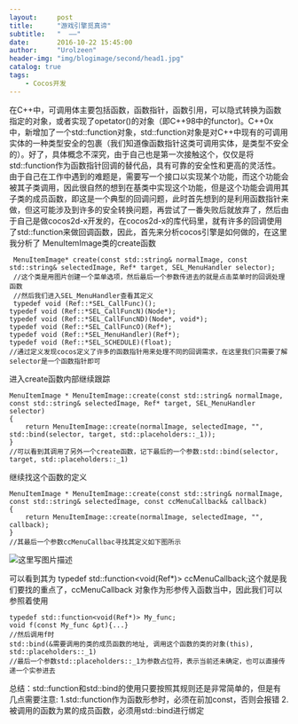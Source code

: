 ```yaml
---
layout:     post
title:      "游戏引擎觅真谛"
subtitle:   "  ——"
date:       2016-10-22 15:45:00
author:     "Urolzeen"
header-img: "img/blogimage/second/head1.jpg"
catalog: true
tags:
    - Cocos开发
---
```


在C++中，可调用体主要包括函数，函数指针，函数引用，可以隐式转换为函数指定的对象，或者实现了opetator()的对象（即C++98中的functor)。C++0x中，新增加了一个std::function对象，std::function对象是对C++中现有的可调用实体的一种类型安全的包裹（我们知道像函数指针这类可调用实体，是类型不安全的）。好了，具体概念不深究，由于自己也是第一次接触这个，仅仅是将std::function作为函数指针回调的替代品，具有可靠的安全性和更高的灵活性。
      由于自己在工作中遇到的难题是，需要写一个接口以实现某个功能，而这个功能会被其子类调用，因此很自然的想到在基类中实现这个功能，但是这个功能会调用其子类的成员函数，即这是一个典型的回调问题，此时首先想到的是利用函数指针来做，但这可能涉及到许多的安全转换问题，再尝试了一番失败后就放弃了，然后由于自己是做cocos2d-x开发的，在cocos2d-x的库代码里，就有许多的回调使用了std::function来做回调函数，因此，首先来分析cocos引擎是如何做的，在这里我分析了 MenuItemImage类的create函数
  

```
 MenuItemImage* create(const std::string& normalImage, const std::string& selectedImage, Ref* target, SEL_MenuHandler selector);
 //这个类是用图片创建一个菜单选项，然后最后一个参数传进去的就是点击菜单时的回调处理函数
 //然后我们进入SEL_MenuHandler查看其定义
 typedef void (Ref::*SEL_CallFunc)();
typedef void (Ref::*SEL_CallFuncN)(Node*);
typedef void (Ref::*SEL_CallFuncND)(Node*, void*);
typedef void (Ref::*SEL_CallFuncO)(Ref*);
typedef void (Ref::*SEL_MenuHandler)(Ref*);
typedef void (Ref::*SEL_SCHEDULE)(float);
//通过定义发现cocos定义了许多的函数指针用来处理不同的回调需求，在这里我们只需要了解selector是一个函数指针即可
```
进入create函数内部继续跟踪

```
MenuItemImage * MenuItemImage::create(const std::string& normalImage, const std::string& selectedImage, Ref* target, SEL_MenuHandler selector)
{
    return MenuItemImage::create(normalImage, selectedImage, "", std::bind(selector, target, std::placeholders::_1));
}
//可以看到其调用了另外一个create函数，记下最后的一个参数:std::bind(selector, target, std::placeholders::_1)
```
继续找这个函数的定义

```
MenuItemImage * MenuItemImage::create(const std::string& normalImage, const std::string& selectedImage, const ccMenuCallback& callback)
{
    return MenuItemImage::create(normalImage, selectedImage, "", callback);
}
//其最后一个参数ccMenuCallbac寻找其定义如下图所示
```
![这里写图片描述](http://img.blog.csdn.net/20161022153057176)

可以看到其为 typedef std::function<void(Ref*)> ccMenuCallback;这个就是我们要找的重点了，ccMenuCallback 对象作为形参传入函数当中，因此我们可以参照着使用

```
typedef std::function<void(Ref*)> My_func;
void f(const My_func &pt){...}
//然后调用f时
std::bind(&需要调用的类的成员函数的地址, 调用这个函数的类的对象(this), std::placeholders::_1)
//最后一个参数std::placeholders::_1为参数占位符，表示当前还未确定，也可以直接传递一个实参进去
```
总结：std::function和std::bind的使用只要按照其规则还是非常简单的，但是有几点需要注意:
1.std::function作为函数形参时，必须在前加const，否则会报错
2.被调用的函数为累的成员函数，必须用std::bind进行绑定